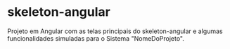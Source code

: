 # skeleton-angular

Projeto em Angular com as telas principais do skeleton-angular e algumas funcionalidades simuladas para o Sistema "NomeDoProjeto".
